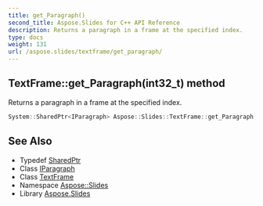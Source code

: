 ```yaml
---
title: get_Paragraph()
second_title: Aspose.Slides for C++ API Reference
description: Returns a paragraph in a frame at the specified index.
type: docs
weight: 131
url: /aspose.slides/textframe/get_paragraph/
---
```

## TextFrame::get_Paragraph(int32_t) method


Returns a paragraph in a frame at the specified index.

```cpp
System::SharedPtr<IParagraph> Aspose::Slides::TextFrame::get_Paragraph(int32_t index) override
```

## See Also

* Typedef [SharedPtr](../../../system/sharedptr/)
* Class [IParagraph](../../iparagraph/)
* Class [TextFrame](../)
* Namespace [Aspose::Slides](../../)
* Library [Aspose.Slides](../../../)